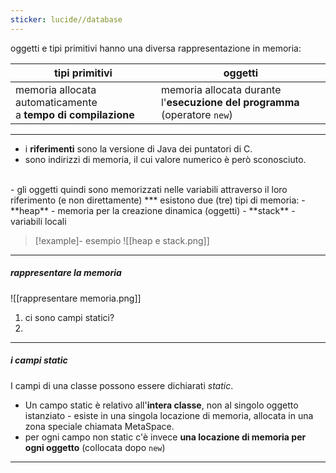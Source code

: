 ```yaml
---
sticker: lucide//database
---
```

oggetti e tipi primitivi hanno una diversa rappresentazione in memoria:

| tipi primitivi                                                   | oggetti                                                                       |
| ---------------------------------------------------------------- | ----------------------------------------------------------------------------- |
| memoria allocata automaticamente <br>a **tempo di compilazione** | memoria allocata durante <br>l'**esecuzione del programma** (operatore `new`) |
***
- i **riferimenti** sono la versione di Java dei puntatori di C.
- sono indirizzi di memoria, il cui valore numerico è però sconosciuto.
<br/>
- gli oggetti quindi sono memorizzati nelle variabili attraverso il loro riferimento (e non direttamente)
***
esistono due (tre) tipi di memoria:
- **heap** - memoria per la creazione dinamica (oggetti)
- **stack** - variabili locali
 
>[!example]- esempio
>![[heap e stack.png]]

***
##### rappresentare la memoria
![[rappresentare memoria.png]]
1) ci sono campi statici?
2) 


*** 
##### i campi static
I campi di una classe possono essere dichiarati *static*.
- Un campo static è relativo all'**intera classe**, non al singolo oggetto istanziato - esiste in una singola locazione di memoria, allocata in una zona speciale chiamata MetaSpace.
- per ogni campo non static c'è invece **una locazione di memoria per ogni oggetto** (collocata dopo `new`)

***





